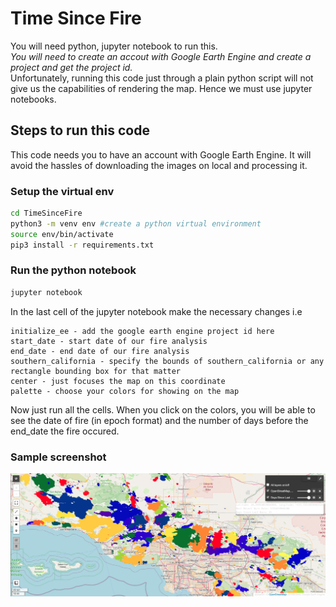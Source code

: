 # Time Since Fire

You will need python, jupyter notebook to run this.   
*You will need to create an accout with Google Earth Engine and create a project and get the project id.*  
Unfortunately, running this code just through a plain python script will not give us the capabilities of rendering the map. Hence we must use jupyter notebooks.

## Steps to run this code

This code needs you to have an account with Google Earth Engine. It will avoid the hassles of downloading the images on local and processing it.

### Setup the virtual env
```sh
cd TimeSinceFire
python3 -m venv env #create a python virtual environment
source env/bin/activate
pip3 install -r requirements.txt
```

### Run the python notebook
```sh
jupyter notebook
```
In the last cell of the jupyter notebook make the necessary changes i.e
```
initialize_ee - add the google earth engine project id here
start_date - start date of our fire analysis
end_date - end date of our fire analysis
southern_california - specify the bounds of southern_california or any rectangle bounding box for that matter
center - just focuses the map on this coordinate
palette - choose your colors for showing on the map
```

Now just run all the cells. When you click on the colors, you will be able to see the date of fire (in epoch format) and the number of days before the end_date the fire occured.


### Sample screenshot
![screenhot](img.png)